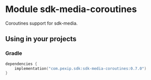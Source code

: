 # Module sdk-media-coroutines

Coroutines support for sdk-media.

## Using in your projects

### Gradle

```kotlin
dependencies {
    implementation("com.pexip.sdk:sdk-media-coroutines:0.7.0")
}
```
